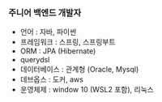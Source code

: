 ### 주니어 백엔드 개발자
- 언어 : 자바, 파이썬
- 프레임워크 : 스프링, 스프링부트
 - ORM : JPA (Hibernate)
  - querydsl
- 데이터베이스 : 관계형 (Oracle, Mysql)
- 데브옵스 : 도커, aws
- 운영체제 : window 10 (WSL2 포함), 리눅스

<!--
**xonic789/xonic789** is a ✨ _special_ ✨ repository because its `README.md` (this file) appears on your GitHub profile.

Here are some ideas to get you started:

- 🔭 I’m currently working on ...
- 🌱 I’m currently learning ...
- 👯 I’m looking to collaborate on ...
- 🤔 I’m looking for help with ...
- 💬 Ask me about ...
- 📫 How to reach me: ...
- 😄 Pronouns: ...
- ⚡ Fun fact: ...
-->
